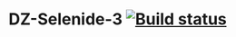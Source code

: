 # DZ-Selenide-3 [![Build status](https://ci.appveyor.com/api/projects/status/mfqwsfj7prfcdy4y/branch/main?svg=true)](https://ci.appveyor.com/project/AleksandrMuzhev/dz-selenide-3/branch/main)
